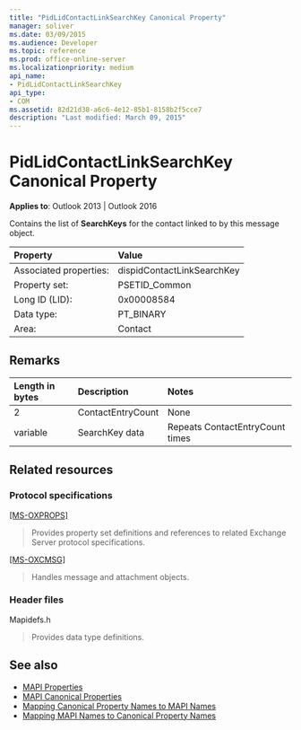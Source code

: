 ```yaml
---
title: "PidLidContactLinkSearchKey Canonical Property"
manager: soliver
ms.date: 03/09/2015
ms.audience: Developer
ms.topic: reference
ms.prod: office-online-server
ms.localizationpriority: medium
api_name:
- PidLidContactLinkSearchKey
api_type:
- COM
ms.assetid: 82d21d38-a6c6-4e12-85b1-8158b2f5cce7
description: "Last modified: March 09, 2015"
---
```


# PidLidContactLinkSearchKey Canonical Property

**Applies to**: Outlook 2013 | Outlook 2016 
  
Contains the list of **SearchKeys** for the contact linked to by this message object. 
  
|Property|Value|
|:-----|:-----|
|Associated properties:  <br/> |dispidContactLinkSearchKey  <br/> |
|Property set:  <br/> |PSETID_Common  <br/> |
|Long ID (LID):  <br/> |0x00008584  <br/> |
|Data type:  <br/> |PT_BINARY  <br/> |
|Area:  <br/> |Contact  <br/> |
   
## Remarks

|**Length in bytes**|**Description**|**Notes**|
|:-----|:-----|:-----|
|2  <br/> |ContactEntryCount  <br/> |None  <br/> |
|variable  <br/> |SearchKey data  <br/> |Repeats ContactEntryCount times  <br/> |
   
## Related resources

### Protocol specifications

[[MS-OXPROPS]](https://msdn.microsoft.com/library/f6ab1613-aefe-447d-a49c-18217230b148%28Office.15%29.aspx)
  
> Provides property set definitions and references to related Exchange Server protocol specifications.
    
[[MS-OXCMSG]](https://msdn.microsoft.com/library/7fd7ec40-deec-4c06-9493-1bc06b349682%28Office.15%29.aspx)
  
> Handles message and attachment objects.
    
### Header files

Mapidefs.h
  
> Provides data type definitions.
    
## See also

- [MAPI Properties](mapi-properties.md) 
- [MAPI Canonical Properties](mapi-canonical-properties.md)
- [Mapping Canonical Property Names to MAPI Names](mapping-canonical-property-names-to-mapi-names.md)
- [Mapping MAPI Names to Canonical Property Names](mapping-mapi-names-to-canonical-property-names.md)

